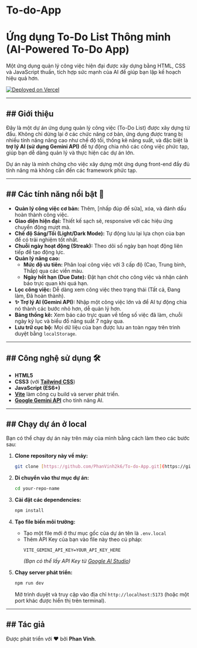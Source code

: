 # To-do-App
# Ứng dụng To-Do List Thông minh (AI-Powered To-Do App)

Một ứng dụng quản lý công việc hiện đại được xây dựng bằng HTML, CSS và JavaScript thuần, tích hợp sức mạnh của AI để giúp bạn lập kế hoạch hiệu quả hơn.

[![Deployed on Vercel](https://vercel.com/button)](https://to-do-app-ruby-seven.vercel.app/) 

---

## ## Giới thiệu

Đây là một dự án ứng dụng quản lý công việc (To-Do List) được xây dựng từ đầu. Không chỉ dừng lại ở các chức năng cơ bản, ứng dụng được trang bị nhiều tính năng nâng cao như chế độ tối, thống kê năng suất, và đặc biệt là **trợ lý AI (sử dụng Gemini API)** để tự động chia nhỏ các công việc phức tạp, giúp bạn dễ dàng quản lý và thực hiện các dự án lớn.

Dự án này là minh chứng cho việc xây dựng một ứng dụng front-end đầy đủ tính năng mà không cần đến các framework phức tạp.

---

## ## Các tính năng nổi bật 🚀

* **Quản lý công việc cơ bản:** Thêm, [nhấp đúp để sửa], xóa, và đánh dấu hoàn thành công việc.
* **Giao diện hiện đại:** Thiết kế sạch sẽ, responsive với các hiệu ứng chuyển động mượt mà.
* **Chế độ Sáng/Tối (Light/Dark Mode):** Tự động lưu lại lựa chọn của bạn để có trải nghiệm tốt nhất.
* **Chuỗi ngày hoạt động (Streak):** Theo dõi số ngày bạn hoạt động liên tiếp để tạo động lực.
* **Quản lý nâng cao:**
    * **Mức độ ưu tiên:** Phân loại công việc với 3 cấp độ (Cao, Trung bình, Thấp) qua các viền màu.
    * **Ngày hết hạn (Due Date):** Đặt hạn chót cho công việc và nhận cảnh báo trực quan khi quá hạn.
* **Lọc công việc:** Dễ dàng xem công việc theo trạng thái (Tất cả, Đang làm, Đã hoàn thành).
* **✨ Trợ lý AI (Gemini API):** Nhập một công việc lớn và để AI tự động chia nó thành các bước nhỏ hơn, dễ quản lý hơn.
* **Bảng thống kê:** Xem báo cáo trực quan về tổng số việc đã làm, chuỗi ngày kỷ lục và biểu đồ năng suất 7 ngày qua.
* **Lưu trữ cục bộ:** Mọi dữ liệu của bạn được lưu an toàn ngay trên trình duyệt bằng `localStorage`.

---

## ## Công nghệ sử dụng 🛠️

* **HTML5**
* **CSS3** (với [**Tailwind CSS**](https://tailwindcss.com/))
* **JavaScript (ES6+)**
* **[Vite](https://vitejs.dev/)** làm công cụ build và server phát triển.
* **[Google Gemini API](https://ai.google.dev/)** cho tính năng AI.

---

## ## Chạy dự án ở local

Bạn có thể chạy dự án này trên máy của mình bằng cách làm theo các bước sau:

1.  **Clone repository này về máy:**
    ```bash
    git clone [https://github.com/PhanVinh2k6/To-do-App.git](https://github.com/PhanVinh2k6/To-do-App.git)
    ```

2.  **Di chuyển vào thư mục dự án:**
    ```bash
    cd your-repo-name
    ```

3.  **Cài đặt các dependencies:**
    ```bash
    npm install
    ```

4.  **Tạo file biến môi trường:**
    * Tạo một file mới ở thư mục gốc của dự án tên là `.env.local`
    * Thêm API Key của bạn vào file này theo cú pháp:
        ```
        VITE_GEMINI_API_KEY=YOUR_API_KEY_HERE
        ```
        *(Bạn có thể lấy API Key từ [Google AI Studio](https://aistudio.google.com/))*

5.  **Chạy server phát triển:**
    ```bash
    npm run dev
    ```
    Mở trình duyệt và truy cập vào địa chỉ `http://localhost:5173` (hoặc một port khác được hiển thị trên terminal).

---

## ## Tác giả

Được phát triển với ❤️ bởi **Phan Vinh**.
